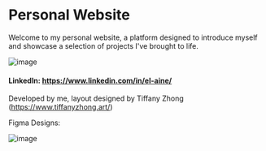 # Personal Website
Welcome to my personal website, a platform designed to introduce myself and showcase a selection of projects I've brought to life.

![image](https://github.com/elaine-lai/elainelai/assets/90720708/ba67b991-aaf2-4834-9e79-1c00fd0f4c9a)

 #### LinkedIn: https://www.linkedin.com/in/el-aine/ 


 
Developed by me, layout designed by Tiffany Zhong (https://www.tiffanyzhong.art/)

Figma Designs:

![image](https://github.com/elaine-lai/elainelai/assets/90720708/0ee01c4a-364f-4778-808d-bb60a7b25a36)
